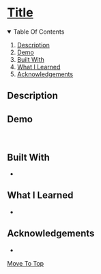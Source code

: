 # [Title](#)

<details open="open">
  <summary>Table Of Contents</summary>
  <ol>
    <li>
      <a href="#description">Description</a>
    </li>
    <li>
      <a href="#demo">Demo</a>
    </li>
    <li>
      <a href="#built-with">Built With</a>
    </li>
     <li>
      <a href="#what-i-learned">What I Learned</a>
    </li>
     <li>
      <a href="#acknowledgements">Acknowledgements</a>
    </li>
  </ol>
</details>

## Description
<Description> 

## Demo
<!-- ![Example](./assets/example.gif) -->
</br>
  
## Built With
* <Thing>

## What I Learned
* <What>
  
## Acknowledgements
* <Ack>

[Move To Top](#title)

